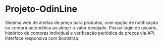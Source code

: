 # Projeto-OdinLine
Sistema web de alertas de preço para produtos, com opção de notificação ou compra automática ao atingir o valor desejado. Possui login de usuário, histórico de compras individual e verificação periódica de preços via API. Interface responsiva com Bootstrap.
